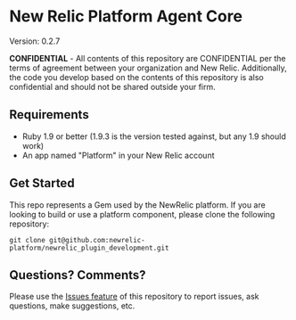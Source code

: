# New Relic Platform Agent Core
Version: 0.2.7

**CONFIDENTIAL** - All contents of this repository are CONFIDENTIAL per the terms of agreement between your organization and New Relic. Additionally, the code you develop based on the contents of this repository is also confidential and should not be shared outside your firm.

## Requirements
 * Ruby 1.9 or better (1.9.3 is the version tested against, but any 1.9 should work)
 * An app named "Platform" in your New Relic account

## Get Started
This repo represents a Gem used by the NewRelic platform. If you are looking to build or use a platform component,
please clone the following repository:

    git clone git@github.com:newrelic-platform/newrelic_plugin_development.git

## Questions? Comments?
Please use the [Issues feature](https://github.com/newrelic-platform/newrelic_plugin_development/issues) of this repository to report issues, ask questions, make suggestions, etc.
